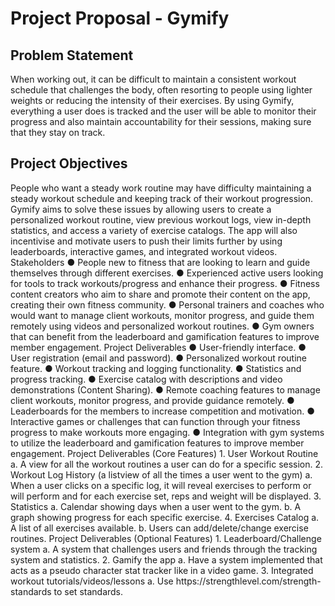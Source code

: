 <h1>Project Proposal - Gymify</h1>
<h2>Problem Statement</h2>
When working out, it can be difficult to maintain a consistent workout schedule that challenges
the body, often resorting to people using lighter weights or reducing the intensity of their
exercises. By using Gymify, everything a user does is tracked and the user will be able to
monitor their progress and also maintain accountability for their sessions, making sure that they
stay on track.
<h2>Project Objectives</h2>
People who want a steady work routine may have difficulty maintaining a steady workout
schedule and keeping track of their workout progression. Gymify aims to solve these issues by
allowing users to create a personalized workout routine, view previous workout logs, view
in-depth statistics, and access a variety of exercise catalogs. The app will also incentivise and
motivate users to push their limits further by using leaderboards, interactive games, and
integrated workout videos.
Stakeholders
● People new to fitness that are looking to learn and guide themselves through different
exercises.
● Experienced active users looking for tools to track workouts/progress and enhance their
progress.
● Fitness content creators who aim to share and promote their content on the app, creating
their own fitness community.
● Personal trainers and coaches who would want to manage client workouts, monitor
progress, and guide them remotely using videos and personalized workout routines.
● Gym owners that can benefit from the leaderboard and gamification features to improve
member engagement.
Project Deliverables
● User-friendly interface.
● User registration (email and password).
● Personalized workout routine feature.
● Workout tracking and logging functionality.
● Statistics and progress tracking.
● Exercise catalog with descriptions and video demonstrations (Content Sharing).
● Remote coaching features to manage client workouts, monitor progress, and provide
guidance remotely.
● Leaderboards for the members to increase competition and motivation.
● Interactive games or challenges that can function through your fitness progress to make
workouts more engaging.
● Integration with gym systems to utilize the leaderboard and gamification features to
improve member engagement.
Project Deliverables (Core Features)
1. User Workout Routine
a. A view for all the workout routines a user can do for a specific session.
2. Workout Log History (a listview of all the times a user went to the gym)
a. When a user clicks on a specific log, it will reveal exercises to perform or will
perform and for each exercise set, reps and weight will be displayed.
3. Statistics
a. Calendar showing days when a user went to the gym.
b. A graph showing progress for each specific exercise.
4. Exercises Catalog
a. A list of all exercises available.
b. Users can add/delete/change exercise routines.
Project Deliverables (Optional Features)
1. Leaderboard/Challenge system
a. A system that challenges users and friends through the tracking system and
statistics.
2. Gamify the app
a. Have a system implemented that acts as a pseudo character stat tracker like in a
video game.
3. Integrated workout tutorials/videos/lessons
a. Use https://strengthlevel.com/strength-standards to set standards.
